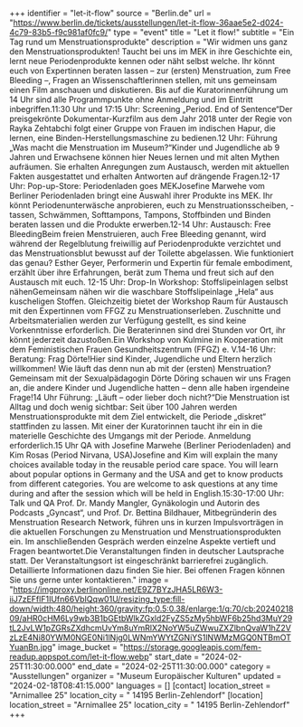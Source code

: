 +++
identifier = "let-it-flow"
source = "Berlin.de"
url = "https://www.berlin.de/tickets/ausstellungen/let-it-flow-36aae5e2-d024-4c79-83b5-f9c981af0fc9/"
type = "event"
title = "Let it flow!"
subtitle = "Ein Tag rund um Menstruationsprodukte"
description = "Wir widmen uns ganz den Menstruationsprodukten! Taucht bei uns im MEK in ihre Geschichte ein, lernt neue Periodenprodukte kennen oder näht selbst welche. Ihr könnt euch von Expertinnen beraten lassen – zur (ersten) Menstruation, zum Free Bleeding –, Fragen an Wissenschaftlerinnen stellen, mit uns gemeinsam einen Film anschauen und diskutieren. Bis auf die Kuratorinnenführung um 14 Uhr sind alle Programmpunkte ohne Anmeldung und im Eintritt inbegriffen.11:30 Uhr und 17:15 Uhr: Screening „Period. End of Sentence“Der preisgekrönte Dokumentar-Kurzfilm aus dem Jahr 2018 unter der Regie von Rayka Zehtabchi folgt einer Gruppe von Frauen im indischen Hapur, die lernen, eine Binden-Herstellungsmaschine zu bedienen.12 Uhr: Führung „Was macht die Menstruation im Museum?“Kinder und Jugendliche ab 9 Jahren und Erwachsene können hier Neues lernen und mit alten Mythen aufräumen. Sie erhalten Anregungen zum Austausch, werden mit aktuellen Fakten ausgestattet und erhalten Antworten auf drängende Fragen.12-17 Uhr: Pop-up-Store: Periodenladen goes MEKJosefine Marwehe vom Berliner Periodenladen bringt eine Auswahl ihrer Produkte ins MEK. Ihr könnt Periodenunterwäsche anprobieren, euch zu Menstruationsscheiben, -tassen, Schwämmen, Softtampons, Tampons, Stoffbinden und Binden beraten lassen und die Produkte erwerben.12-14 Uhr: Austausch: Free BleedingBeim freien Menstruieren, auch Free Bleeding genannt, wird während der Regelblutung freiwillig auf Periodenprodukte verzichtet und das Menstruationsblut bewusst auf der Toilette abgelassen. Wie funktioniert das genau? Esther Geyer, Performerin und Expertin für female embodiment, erzählt über ihre Erfahrungen, berät zum Thema und freut sich auf den Austausch mit euch. 12-15 Uhr: Drop-In Workshop: Stoffslipeinlagen selbst nähenGemeinsam nähen wir die waschbare Stoffslipeinlage „Hela“ aus kuscheligen Stoffen. Gleichzeitig bietet der Workshop Raum für Austausch mit den Expertinnen vom FFGZ zu Menstruationserleben. Zuschnitte und Arbeitsmaterialien werden zur Verfügung gestellt, es sind keine Vorkenntnisse erforderlich. Die Beraterinnen sind drei Stunden vor Ort, ihr könnt jederzeit dazustoßen.Ein Workshop von Kulmine in Kooperation mit dem Feministischen Frauen Gesundheitszentrum (FFGZ) e. V.14-16 Uhr: Beratung: Frag Dörte!Hier sind Kinder, Jugendliche und Eltern herzlich willkommen! Wie läuft das denn nun ab mit der (ersten) Menstruation? Gemeinsam mit der Sexualpädagogin Dörte Döring schauen wir uns Fragen an, die andere Kinder und Jugendliche hatten – denn alle haben irgendeine Frage!14 Uhr Führung: „Läuft – oder lieber doch nicht?“Die Menstruation ist Alltag und doch wenig sichtbar: Seit über 100 Jahren werden Menstruationsprodukte mit dem Ziel entwickelt, die Periode „diskret“ stattfinden zu lassen. Mit einer der Kuratorinnen taucht ihr ein in die materielle Geschichte des Umgangs mit der Periode. Anmeldung erforderlich.15 Uhr QA with Josefine Marwehe (Berliner Periodenladen) and Kim Rosas (Period Nirvana, USA)Josefine and Kim will explain the many choices available today in the reusable period care space. You will learn about popular options in Germany and the USA and get to know products from different categories. You are welcome to ask questions at any time during and after the session which will be held in English.15:30-17:00 Uhr: Talk und QA Prof. Dr. Mandy Mangler, Gynäkologin und Autorin des Podcasts „Gyncast“, und Prof. Dr. Bettina Bildhauer, Mitbegründerin des Menstruation Research Network, führen uns in kurzen Impulsvorträgen in die aktuellen Forschungen zu Menstruation und Menstruationsprodukten ein. Im anschließenden Gespräch werden einzelne Aspekte vertieft und Fragen beantwortet.Die Veranstaltungen finden in deutscher Lautsprache statt. Der Veranstaltungsort ist eingeschränkt barrierefrei zugänglich. Detaillierte Informationen dazu finden Sie hier. Bei offenen Fragen können Sie uns gerne unter kontaktieren."
image = "https://imgproxy.berlinonline.net/E9Z7BYzJHA5LR6W3-iiJ7zEFflF1IUfn66VbIQqw01U/resizing_type:fill-down/width:480/height:360/gravity:fp:0.5:0.38/enlarge:1/q:70/cb:2024021809/aHR0cHM6Ly9wb3B1bGEtbWlkZGxld2FyZS5zMy5hbWF6b25hd3MuY29tL2JvLW1pZGRsZXdhcmUvYm8uYmRlX2NoYW5uZWwuZXZlbnQvaW1hZ2VzLzE4Ni80YWM0NGE0Ni1lNjg0LWNmYWYtZGNiYS1lNWMzMGQ0NTBmOTYuanBn.jpg"
image_bucket = "https://storage.googleapis.com/fem-readup.appspot.com/let-it-flow.webp"
start_date = "2024-02-25T11:30:00.000"
end_date = "2024-02-25T11:30:00.000"
category = "Ausstellungen"
organizer = "Museum Europäischer Kulturen"
updated = "2024-02-18T08:41:15.000"
languages = []
[contact]
location_street = "Arnimallee 25"
location_city = " 14195 Berlin-Zehlendorf"
[location]
location_street = "Arnimallee 25"
location_city = " 14195 Berlin-Zehlendorf"
+++